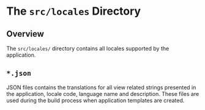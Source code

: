 # The `src/locales` Directory

## Overview

The `src/locales/` directory contains all locales supported by the application.


## `*.json`

JSON files contains the translations for all view related strings presented in the application, locale code, language name and description. These files are used during the build process when application templates are created.
